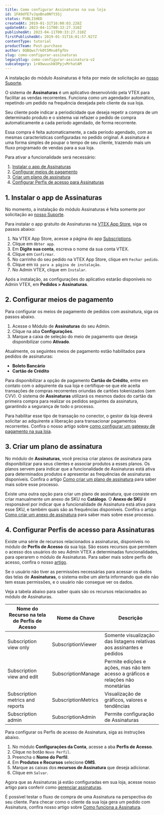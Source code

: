 ```yaml
---
title: Como configurar Assinaturas na sua loja
id: 1FA9dfE7vJqxBna9Nft5Sj
status: PUBLISHED
createdAt: 2019-01-31T16:00:03.228Z
updatedAt: 2023-04-11T00:33:27.310Z
publishedAt: 2023-04-11T00:33:27.310Z
firstPublishedAt: 2019-01-31T16:01:57.927Z
contentType: tutorial
productTeam: Post-purchase
author: 0QBQws7rk0t5Mnu8fgfUv
slug: como-configurar-assinaturas
legacySlug: como-configurar-assinatura-v2
subcategory: 1rA9wuuskW3PpjvMrhatAM
---
```


<div class = "alert alert-info">
A instalação do módulo Assinaturas é feita por meio de solicitação ao <a href="https://support.vtex.com/hc/pt-br/requests">nosso Suporte</a>.
</div>

O sistema de __Assinaturas__ é um aplicativo desenvolvido pela VTEX para facilitar as vendas recorrentes. Funciona como um agendador automático, repetindo um pedido na frequência desejada pelo cliente da sua loja.

Seu cliente pode indicar a periodicidade que deseja repetir a compra de um determinado produto e o sistema vai refazer o pedido de compra automaticamente a cada período agendado, de forma recorrente.

Essa compra é feita  automaticamente, a cada período agendado, com as mesmas características configuradas no pedido original. A assinatura é uma forma simples de poupar o tempo de seu cliente, trazendo mais um fluxo programado de vendas para a sua loja.

Para ativar a funcionalidade será necessário:

1. [Instalar o app de Assinaturas](#1-instalar-o-app-de-assinaturas)
2. [Configurar meios de pagamento](#2-configurar-meios-de-pagamento)
3. [Criar um plano de assinatura](#3-criar-um-plano-de-assinatura)
4. [Configurar Perfis de acesso para Assinaturas](#4-configurar-perfis-de-acesso-para-assinaturas)

## 1. Instalar o app de Assinaturas

<div class="alert alert-warning">
No momento, a instalação do módulo Assinaturas é feita somente por solicitação ao <a href="https://support.vtex.com/hc/pt-br/requests">nosso Suporte</a>.
</div>

Para instalar o app gratuito de Assinaturas na [VTEX App Store](https://apps.vtex.com/), siga os passos abaixo:

1. Na VTEX App Store, acesse a página do app [Subscriptions](https://apps.vtex.com/vtex-admin-subscriptions/p).
2. Clique em `Obter app`.
3. Em **Digite sua conta**, escreva o nome da sua conta VTEX.
4. Clique em `Confirmar`.
5. No carrinho do seu pedido na VTEX App Store, clique em `Fechar pedido`.
6. Clique em `Vá para a página de instalação`.
7. No Admin VTEX, clique em `Instalar`.

Após a instalação, as configurações do aplicativo estarão disponíveis no Admin VTEX, em **Pedidos > Assinaturas**.

## 2. Configurar meios de pagamento

Para configurar os meios de pagamento de pedidos com assinatura, siga os passos abaixo.

1. Acesse o Módulo de **Assinaturas** do seu Admin. 
2. Clique na aba **Configurações**.
3. Marque a caixa de seleção do meio de pagamento que deseja disponibilizar como **Ativado**.

Atualmente, os seguintes meios de pagamento estão habilitados para pedidos de assinaturas:

* **Boleto Bancário**
* **Cartão de Crédito**

<div class="alert alert-info">
  <p>Para disponibilizar a opção de pagamento <strong>Cartão de Crédito</strong>, entre em contato com o adquirente da sua loja e certifique-se que ele aceita transações de compras recorrentes oriundas de cartões tokenizados (sem CVV). O sistema de <strong>Assinaturas</strong> utilizará os mesmos dados do cartão da primeira compra para realizar os pedidos seguintes da assinatura, garantindo a segurança de todo o processo.</p>
</div>

Para habilitar esse tipo de transação no conector, o gestor da loja deverá solicitar ao adquirente a liberação para transacionar pagamentos recorrentes. Confira o nosso artigo sobre [como configurar um gateway de pagamento na sua loja](https://help.vtex.com/pt/tutorial/pci-gateway-visao-geral/).

## 3. Criar um plano de assinatura

No módulo de __Assinaturas__, você precisa criar planos de assinatura para disponibilizar para seus clientes e associar produtos a esses planos. Os planos servem para indicar que a funcionalidade de Assinaturas está ativa para determinados produtos e apresentar as frequências de assinaturas disponíveis. Confira o artigo [Como criar um plano de assinatura](https://help.vtex.com/pt/tutorial/como-criar-um-plano-de-assinatura-beta--1qGRoFczm98Wgt81f9mUqC) para saber mais sobre esse processo.

Existe uma outra opção para criar um plano de assinatura, que consiste em criar manualmente um anexo de SKU no __Catálogo__. O **Anexo de SKU** é responsável por indicar que a funcionalidade de Assinatura está ativa para esse SKU, e também quais são as frequências disponíveis. Confira o artigo [Como criar um anexo de assinatura](https://help.vtex.com/pt/tutorial/como-criar-um-anexo-de-assinatura--2bUuKyPflA8cOGLv8OvaKK) para saber mais sobre esse processo.

## 4. Configurar Perfis de acesso para Assinaturas

Existe uma série de recursos relacionados a assinaturas, disponíveis no módulo de **Perfis de Acesso** da sua loja. São esses recursos que permitem o acesso dos usuários do seu Admin VTEX a determinadas funcionalidades, para operarem o módulo de Assinaturas. Para saber mais sobre perfis de acesso, confira o nosso [artigo](https://help.vtex.com/pt/tutorial/perfis-de-acesso--7HKK5Uau2H6wxE1rH5oRbc#criando-um-perfil-de-acesso).

<div class="alert alert-warning">
<p>Se o usuário não tiver as permissões necessárias para acessar os dados das telas de <strong>Assinaturas</strong>, o sistema exibe um alerta informando que ele não tem essas permissões, e o usuário não consegue ver os dados.</p>
</div>

Veja a tabela abaixo para saber quais são os recursos relacionados ao módulo de Assinaturas.

| Nome do Recurso na tela de Perfis de Acesso | Nome da Chave       | Descrição                                                                        |
|---------------------------------------------|---------------------|----------------------------------------------------------------------------------|
| Subscription view only                      | SubscriptionViewer  | Somente visualização das listagens relativas aos assinantes e pedidos            |
| Subscription view and edit                  | SubscriptionManage  | Permite edições e ações, mas não tem acesso a gráficos e relações não monetárias |
| Subscription metrics and reports            | SubscriptionMetrics | Visualização de gráficos, valores e tendências                                   |
| Subscription admin                          | SubscriptionAdmin   | Permite configuração de Assinaturas                                              |

Para configurar os Perfis de acesso de Assinatura, siga as instruções abaixo.

1. No módulo **Configurações da Conta**, acesse a aba **Perfis de Acesso**.
2. Clique no botão `Novo Perfil`.  
3. Preencha o **Nome do Perfil**.
4. Em **Produtos e Recursos** selecione **OMS**.
5. Marque as caixas dos **recursos de Assinatura** que deseja adicionar.
6. Clique em `Salvar`. 

Agora que as Assinaturas já estão configuradas em sua loja, acesse nosso artigo para conferir como [gerenciar assinaturas](https://help.vtex.com/pt/tutorial/como-gerenciar-assinaturas--6Jk50FPbv6iuz1OsFypv8x).

É possível testar o fluxo de compra de uma Assinatura na perspectiva do seu cliente. Para checar como o cliente da sua loja gera um pedido com Assinatura, confira nosso artigo sobre [Como funciona a Assinatura](https://help.vtex.com/pt/tutorial/como-funciona-a-assinatura--frequentlyAskedQuestions_4453).

